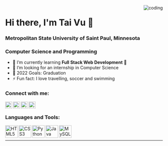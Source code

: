 <img align="right" alt="coding" src="https://media.giphy.com/media/Y4ak9Ki2GZCbJxAnJD/giphy.gif?cid=ecf05e472qy7si93qn6vrpikpbljmg3afbvff8ywyhm9yw3o&rid=giphy.gif&ct=g" >

# Hi there, I'm Tai Vu 👋
### Metropolitan State University of Saint Paul, Minnesota
### Computer Science and Programming

- 🌱 I’m currently learning <strong>Full Stack Web Development</strong> 🤣
- 👯 I’m looking for an internship in Computer Science
- 🥅 2022 Goals: Graduation
- ⚡ Fun fact: I love travelling, soccer and swimming

### Connect with me:
[<img align="left" alt="Facebook" width="22px" src="https://cdn.jsdelivr.net/npm/simple-icons@v3/icons/facebook.svg" target="_blank" />][facebook]
[<img align="left" alt="LinkedIn" width="22px" src="https://cdn.jsdelivr.net/npm/simple-icons@v3/icons/linkedin.svg" target="_blank" />][linkedin]
[<img align="left" alt="Instagram" width="22px" src="https://cdn.jsdelivr.net/npm/simple-icons@v3/icons/instagram.svg" target="_blank" />][instagram]
[<img align="left" alt="Github" width="22px" src="https://cdn.jsdelivr.net/npm/simple-icons@3.13.0/icons/github.svg" target="_blank" />][github]
<br />



### Languages and Tools:

<img align="left" width="40px" src="https://user-images.githubusercontent.com/25591905/130839145-880ebb5d-563e-4fe7-98f0-501ed56af57a.png" alt="HTML5" />
<img align="left" width="40px" src="https://user-images.githubusercontent.com/25591905/130840602-38bfc077-24ad-48ce-9e73-763daeb738f8.png" alt="CSS3" />
<img align="left" width="40px" src="https://user-images.githubusercontent.com/25591905/130840817-ea6cba97-a7ab-4a12-b505-3e7b09fd6d1e.png" alt="Python" />
<img align="left" width="40px" src="https://user-images.githubusercontent.com/25591905/130840962-2398b80b-2369-4019-aa22-a1a49365fa22.png" alt="Java"/>
<img align="left" width="40px" src="https://user-images.githubusercontent.com/25591905/130841262-950261a6-baf7-4553-8ed8-8f33e29da96e.png" alt="MySQL"/>

<br />
<br />

---

[facebook]: https://www.facebook.com/vutai86
[instagram]: https://www.instagram.com/taiiii.v
[linkedin]: https://www.linkedin.com/in/vutai866
[github]: https://github.com/vutai866

